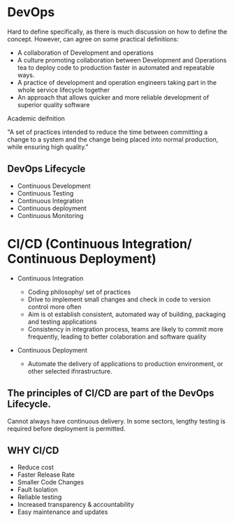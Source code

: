 # DevOps

Hard to define specifically, as there is much discussion on how to define the concept. However, can agree on some practical definitions:

- A collaboration of Development and operations
- A culture promoting collaboration between Development and Operations tea to deploy code to production faster in automated and repeatable ways.
- A practice of development and operation engineers taking part in the whole service lifecycle together
- An approach that allows quicker and more reliable development of superior quality software

Academic deifnition

"A set of practices intended to reduce the time between committing a change to a system and the change being placed into normal production, while ensuring high quality."

## DevOps Lifecycle

- Continuous Development
- Continuous Testing
- Continuous Integration
- Continuous deployment
- Continuous Monitoring

# CI/CD (Continuous Integration/ Continuous Deployment)

- Continuous Integration 
  - Coding philosophy/ set of practices
  - Drive to implement small changes and check in code to version control more often
  - Aim is ot establish consistent, automated way of building, packaging and testing applications
  - Consistency in integration process, teams are likely to commit more frequently, leading to better colaboration and software quality

- Continuous Deployment 
  - Automate the delivery of applications to production environment, or other selected ifnrastructure. 



## The principles of CI/CD are part of the DevOps Lifecycle. 

Cannot always have continuous delivery. In some sectors, lengthy testing is required before deployment is permitted.

## WHY CI/CD

- Reduce cost
- Faster Release Rate
- Smaller Code Changes
- Fault Isolation
- Reliable testing
- Increased transparency & accountability
- Easy maintenance and updates